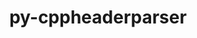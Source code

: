 ---
title: "py-cppheaderparser"
layout: cache
categories: [package, v2025.07.0]
meta: {"compilers": ["none"], "num_specs": 5, "num_specs_by_stack": {"e4s": 2, "hep": 1, "ml-linux-x86_64-rocm": 2, "root": 5}, "oss": ["ubuntu22.04", "ubuntu24.04"], "platforms": ["linux"], "stacks": ["e4s", "hep", "ml-linux-x86_64-rocm", "root"], "targets": ["x86_64_v3"], "versions": ["2.7.4"]}
spec_details: [{"compiler": "none", "hash": "3l6ubgjqms5f7jorcs5tvdcbheqsuo73", "os": "ubuntu24.04", "platform": "linux", "size": "-", "stacks": ["ml-linux-x86_64-rocm", "root"], "target": "x86_64_v3", "variants": ["build_system=python_pip"], "versions": ["2.7.4"]}, {"compiler": "none", "hash": "4y2jacobunp7jny6uxbu77kfq2s3jacq", "os": "ubuntu24.04", "platform": "linux", "size": "-", "stacks": ["ml-linux-x86_64-rocm", "root"], "target": "x86_64_v3", "variants": ["build_system=python_pip"], "versions": ["2.7.4"]}, {"compiler": "none", "hash": "bgxjezttvfqj25m2aaed5wxwhhcm6xd4", "os": "ubuntu22.04", "platform": "linux", "size": "-", "stacks": ["e4s", "root"], "target": "x86_64_v3", "variants": ["build_system=python_pip"], "versions": ["2.7.4"]}, {"compiler": "none", "hash": "fz22nnplqyxy5t22q7syyc53vi2h2ehx", "os": "ubuntu22.04", "platform": "linux", "size": "-", "stacks": ["hep", "root"], "target": "x86_64_v3", "variants": ["build_system=python_pip"], "versions": ["2.7.4"]}, {"compiler": "none", "hash": "g7mdrd2zcrpzhbhqdascnr2hxhwehcbb", "os": "ubuntu22.04", "platform": "linux", "size": "-", "stacks": ["e4s", "root"], "target": "x86_64_v3", "variants": ["build_system=python_pip"], "versions": ["2.7.4"]}]
---